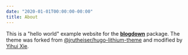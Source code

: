 ```yaml
---
date: "2020-01-01T00:00:00-00:00"
title: About
---
```


<!--

See the first paragraph in https://adamdrake.com/command-and-control.html

-->

This is a "hello world" example website for the [**blogdown**](https://github.com/rstudio/blogdown) package. The theme was forked from [@jrutheiser/hugo-lithium-theme](https://github.com/jrutheiser/hugo-lithium-theme) and modified by [Yihui Xie](https://github.com/yihui/hugo-lithium).
